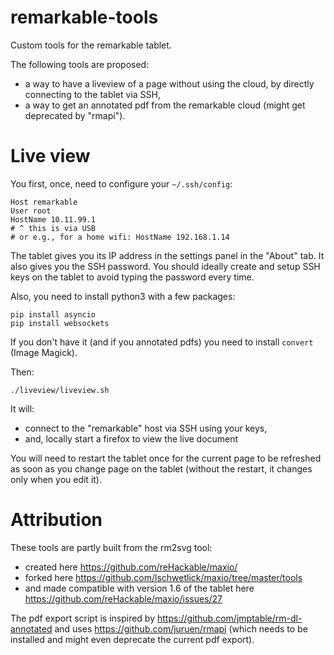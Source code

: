 # remarkable-tools
Custom tools for the remarkable tablet.

The following tools are proposed:
- a way to have a liveview of a page without using the cloud, by directly connecting to the tablet via SSH,
- a way to get an annotated pdf from the remarkable cloud (might get deprecated by "rmapi").

# Live view

You first, once, need to configure your `~/.ssh/config`:
~~~
Host remarkable
User root
HostName 10.11.99.1
# ^ this is via USB
# or e.g., for a home wifi: HostName 192.168.1.14
~~~

The tablet gives you its IP address in the settings panel in the "About" tab.
It also gives you the SSH password.
You should ideally create and setup SSH keys on the tablet to avoid typing the password every time.

Also, you need to install python3 with a few packages:
~~~
pip install asyncio
pip install websockets
~~~

If you don't have it (and if you annotated pdfs) you need to install `convert` (Image Magick).

Then:
~~~
./liveview/liveview.sh
~~~

It will:
- connect to the "remarkable" host via SSH using your keys,
- and, locally start a firefox to view the live document

You will need to restart the tablet once for the current page to be refreshed as soon as you change page on the tablet (without the restart, it changes only when you edit it).


# Attribution
These tools are partly built from the rm2svg tool:
- created here https://github.com/reHackable/maxio/
- forked here https://github.com/lschwetlick/maxio/tree/master/tools
- and made compatible with version 1.6 of the tablet here https://github.com/reHackable/maxio/issues/27

The pdf export script is inspired by https://github.com/jmptable/rm-dl-annotated
and uses https://github.com/juruen/rmapi (which needs to be installed and might even deprecate the current pdf export).


